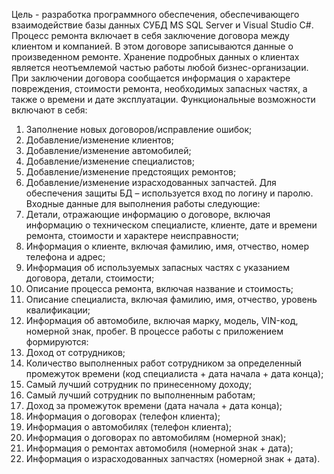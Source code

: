 Цель - разработка программного обеспечения, обеспечивающего взаимодействие базы данных СУБД MS SQL Server и Visual Studio C#.
Процесс ремонта включает в себя заключение договора между клиентом и компанией. В этом договоре записываются данные о произведенном ремонте. Хранение подробных данных о клиентах является неотъемлемой частью работы любой бизнес-организации.
При заключении договора сообщается информация о характере повреждения, стоимости ремонта, необходимых запасных частях, а также о времени и дате эксплуатации.
Функциональные возможности включают в себя:
1)	Заполнение новых договоров/исправление ошибок;
2)	Добавление/изменение клиентов;
3)	Добавление/изменение автомобилей;
4)	Добавление/изменение специалистов;
5)	Добавление/изменение предстоящих ремонтов;
6)	Добавление/изменение израсходованных запчастей.
  Для обеспечения защиты БД – используется вход по логину и паролю.
  Входные данные для выполнения работы следующие:
1)	Детали, отражающие информацию о договоре, включая информацию о техническом специалисте, клиенте, дате и времени ремонта, стоимости и характере неисправности;
2)	Информация о клиенте, включая фамилию, имя, отчество, номер телефона и адрес;
3)	Информация об используемых запасных частях с указанием договора, детали, стоимости;
4)	Описание процесса ремонта, включая название и стоимость;
5)	Описание специалиста, включая фамилию, имя, отчество, уровень квалификации;
6)	Информация об автомобиле, включая марку, модель, VIN-код, номерной знак, пробег.
В процессе работы с приложением формируются:
1)	Доход от сотрудников;
2)	Количество выполненных работ сотрудником за определенный промежуток времени (код специалиста + дата начала + дата конца);
3)	Самый лучший сотрудник по принесенному доходу;
4)	Самый лучший сотрудник по выполненным работам;
5)	Доход за промежуток времени (дата начала + дата конца);
6)	Информация о договорах (телефон клиента);
7)	Информация о автомобилях (телефон клиента);
8)	Информация о договорах по автомобилям (номерной знак);
9)	Информация о ремонтах автомобиля (номерной знак + дата);
10)	Информация о израсходованных запчастях (номерной знак + дата).
